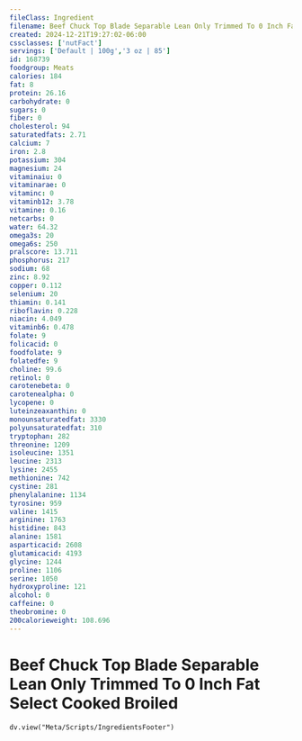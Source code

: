 ```yaml
---
fileClass: Ingredient
filename: Beef Chuck Top Blade Separable Lean Only Trimmed To 0 Inch Fat Select Cooked Broiled
created: 2024-12-21T19:27:02-06:00
cssclasses: ['nutFact']
servings: ['Default | 100g','3 oz | 85']
id: 168739
foodgroup: Meats
calories: 184
fat: 8
protein: 26.16
carbohydrate: 0
sugars: 0
fiber: 0
cholesterol: 94
saturatedfats: 2.71
calcium: 7
iron: 2.8
potassium: 304
magnesium: 24
vitaminaiu: 0
vitaminarae: 0
vitaminc: 0
vitaminb12: 3.78
vitamine: 0.16
netcarbs: 0
water: 64.32
omega3s: 20
omega6s: 250
pralscore: 13.711
phosphorus: 217
sodium: 68
zinc: 8.92
copper: 0.112
selenium: 20
thiamin: 0.141
riboflavin: 0.228
niacin: 4.049
vitaminb6: 0.478
folate: 9
folicacid: 0
foodfolate: 9
folatedfe: 9
choline: 99.6
retinol: 0
carotenebeta: 0
carotenealpha: 0
lycopene: 0
luteinzeaxanthin: 0
monounsaturatedfat: 3330
polyunsaturatedfat: 310
tryptophan: 282
threonine: 1209
isoleucine: 1351
leucine: 2313
lysine: 2455
methionine: 742
cystine: 281
phenylalanine: 1134
tyrosine: 959
valine: 1415
arginine: 1763
histidine: 843
alanine: 1581
asparticacid: 2608
glutamicacid: 4193
glycine: 1244
proline: 1106
serine: 1050
hydroxyproline: 121
alcohol: 0
caffeine: 0
theobromine: 0
200calorieweight: 108.696
---
```


# Beef Chuck Top Blade Separable Lean Only Trimmed To 0 Inch Fat Select Cooked Broiled

```dataviewjs
dv.view("Meta/Scripts/IngredientsFooter")
```